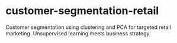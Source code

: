# customer-segmentation-retail
Customer segmentation using clustering and PCA for targeted retail marketing. Unsupervised learning meets business strategy.
